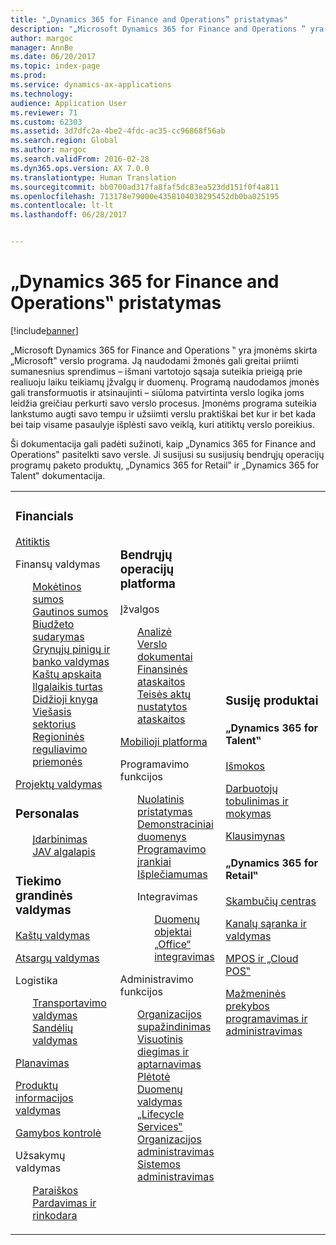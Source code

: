 ```yaml
---
title: "„Dynamics 365 for Finance and Operations‟ pristatymas"
description: "„Microsoft Dynamics 365 for Finance and Operations ‟ yra įmonėms skirta „Microsoft‟ verslo programa. Šiame puslapyje pateikta informacija padės išmokti ir pradėti naudoti produktą."
author: margoc
manager: AnnBe
ms.date: 06/20/2017
ms.topic: index-page
ms.prod: 
ms.service: dynamics-ax-applications
ms.technology: 
audience: Application User
ms.reviewer: 71
ms.custom: 62303
ms.assetid: 3d7dfc2a-4be2-4fdc-ac35-cc96868f56ab
ms.search.region: Global
ms.author: margoc
ms.search.validFrom: 2016-02-28
ms.dyn365.ops.version: AX 7.0.0
ms.translationtype: Human Translation
ms.sourcegitcommit: bb0700ad317fa8faf5dc83ea523dd151f0f4a811
ms.openlocfilehash: 713178e79000e4358104038295452db0ba025195
ms.contentlocale: lt-lt
ms.lasthandoff: 06/28/2017


---
```

# <a name="introduction-to-dynamics-365-finance-and-operations"></a>„Dynamics 365 for Finance and Operations‟ pristatymas

[!include[banner](includes/banner.md)]

„Microsoft Dynamics 365 for Finance and Operations ‟ yra įmonėms skirta „Microsoft‟ verslo programa. Ją naudodami žmonės gali greitai priimti sumanesnius sprendimus – išmani vartotojo sąsaja suteikia prieigą prie realiuoju laiku teikiamų įžvalgų ir duomenų. Programą naudodamos įmonės gali transformuotis ir atsinaujinti – siūloma patvirtinta verslo logika joms leidžia greičiau perkurti savo verslo procesus. Įmonėms programa suteikia lankstumo augti savo tempu ir užsiimti verslu praktiškai bet kur ir bet kada bei taip visame pasaulyje išplėsti savo veiklą, kuri atitiktų verslo poreikius. 

Ši dokumentacija gali padėti sužinoti, kaip „Dynamics 365 for Finance and Operations‟ pasitelkti savo versle. Ji susijusi su susijusių bendrųjų operacijų programų paketo produktų, „Dynamics 365 for Retail‟ ir „Dynamics 365 for Talent‟ dokumentacija. 

<table>
<colgroup>
<col width="33%" />
<col width="33%" />
<col width="33%" />
</colgroup>
<tbody>
<tr class="odd">
<td><h3>Financials</h3>
<p><a href="../financials/general-ledger/audit-policy-rules">Atitiktis</a></p>
<p>Finansų valdymas</p>
<ul style="list-style-type:none">
<li><a href="../financials/accounts-payable/accounts-payable">Mokėtinos sumos</a></li>
<li><a href="../financials/accounts-receivable/accounts-receivable">Gautinos sumos</a></li>
<li><a href="../financials/budgeting/budgeting-overview">Biudžeto sudarymas</a></li>
<li><a href="../financials/cash-bank-management/cash-bank-management">Grynųjų pinigų ir banko valdymas</a></li>
<li><a href="../financials/cost-accounting/cost-accounting-home-page">Kaštų apskaita</a></li>
<li><a href="../financials/fixed-assets/fixed-assets">Ilgalaikis turtas</a></li>
<li><a href="../financials/general-ledger/general-ledger">Didžioji knyga</a></li>
<li><a href="../financials/public-sector/public-sector-functionality">Viešasis sektorius</a></li>
<li><a href="../dev-itpro/lcs-solutions/country-region">Regioninės reguliavimo priemonės</a></li></ul>
<p><a href="../financials/project-management/overview-project-management-accounting">Projektų valdymas</a></p>
<H3>Personalas</h3>
  <ul style="list-style-type:none">
<li><a href="hr/manage-recruiting-process">Įdarbinimas</a></li>
<li><a href="hr/localizations/noam-usa-payroll">JAV algalapis</a></li>
</ul>
<h3>Tiekimo grandinės valdymas</h3>
<p><a href="../supply-chain/cost-management/costing-sheets">Kaštų valdymas</a></p>
<p><a href="../supply-chain/inventory/inventory-locations">Atsargų valdymas</a></p>
<p>Logistika</p>
<ul style="list-style-type:none"><li><a href="../supply-chain/transportation/transportation-management-overview">Transportavimo valdymas</a></li>
<li><a href="../supply-chain/warehousing/warehouse-configuration">Sandėlių valdymas</a></li></ul>
<p><a href="../supply-chain/master-planning/master-plans">Planavimas</a></p>
  <p><a href="../supply-chain/pim/set-up-maintain-product-configuration-model">Produktų informacijos valdymas</a></p>
  <p><a href="../supply-chain/production-control/create-production-orders">Gamybos kontrolė</a></p>
<p>Užsakymų valdymas</p>
  <ul style="list-style-type:none"><li><a href="../supply-chain/procurement/procurement-sourcing-overview">Paraiškos</a></li>
  <li><a href="../supply-chain/sales-marketing/overview-sales-marketing">Pardavimas ir rinkodara</a></li></ul>
</td>
<td>
<h3>Bendrųjų operacijų platforma</h3>
<p>Įžvalgos</p>
<ul style="list-style-type:none"><li><a href="../dev-itpro/analytics/analytics">Analizė</a></li>
 <li><a href="../dev-itpro/analytics/document-reporting-services">Verslo dokumentai</a></li>
<li><a href="../dev-itpro/analytics/financial-reporting-intro">Finansinės ataskaitos</a></li>
<li><a href="../dev-itpro/analytics/general-electronic-reporting">Teisės aktų nustatytos ataskaitos</a></li></ul>

<p><a href="../dev-itpro/mobile-apps/mobile-platform">Mobilioji platforma</a></p>

 <p>Programavimo funkcijos</p>
<ul style="list-style-type:none">
<li><a href="../dev-itpro/dev-tools/continuous-delivery-home-page">Nuolatinis pristatymas</a></li>
<li><a href="../dev-itpro/get-started/demo-data">Demonstraciniai duomenys</a></li>
<li><a href="../dev-itpro/dev-tools/developer-home-page">Programavimo įrankiai</a></li>
<li><a href="../dev-itpro/extensibility/customize-model-elements-extensions">Išplečiamumas</a></li>
<li><p>Integravimas</p>
<ul style="list-style-type:none"><li><a href="../dev-itpro/data-entities/data-entities">Duomenų objektai</a></li>
<li><a href="../dev-itpro/office-integration/office-integration">„Office“ integravimas</a></li></ul></li></ul>

<p>Administravimo funkcijos<p>
<ul style="list-style-type:none">
<li><a href="../fin-and-ops/get-started/onboarding-home">Organizacijos supažindinimas</a></li>
<li><a href="../dev-itpro/deployment/deploy-demo-environment">Visuotinis diegimas ir aptarnavimas</a></li>
<li><a href="../dev-itpro/migration-upgrade/upgrade-home-page">Plėtotė</a></li>
<li><a href="../dev-itpro/data-entities/data-management-integration-data-entity">Duomenų valdymas</a></li>
<li><a href="../dev-itpro/lifecycle-services/lcs">„Lifecycle Services‟</a></li>
<li><a href="../fin-and-ops/organization-administration/organization-administration-home-page">Organizacijos administravimas</a></li>
<li><a href="../dev-itpro/sysadmin/system-administration-home-page">Sistemos administravimas</a></li>
</ul>
</td>
<td>
<h3>Susiję produktai</h3>
<h4>„Dynamics 365 for Talent‟</h4>
<p><a href="../talent/manage-benefit-program">Išmokos</a></p>
<p><a href="../talent/performance-management-overview">Darbuotojų tobulinimas ir mokymas</a></p>
<p><a href="../talent/questionnaires">Klausimynas</a></p>

<h4>„Dynamics 365 for Retail‟</h4>
<p><a href="../retail/call-center-functionality">Skambučių centras</p>
<p><a href="../retail/define-maintain-retail-channels">Kanalų sąranka ir valdymas</p>
<p><a href="../retail/retail-peripherals-overview">MPOS ir „Cloud POS‟</p>
<p><a href="../retail/dev-itpro/dev-retail-home-page">Mažmeninės prekybos programavimas ir administravimas</p>

</td>
</tr>

</tbody>
</table>

